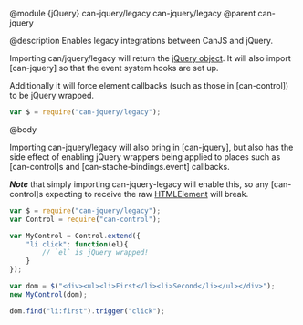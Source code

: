 @module {jQuery} can-jquery/legacy can-jquery/legacy
@parent can-jquery

@description Enables legacy integrations between CanJS and jQuery.

Importing can/jquery/legacy will return the [jQuery object](http://api.jquery.com/jquery/). It will also import [can-jquery] so that the event system hooks are set up.

Additionally it will force element callbacks (such as those in [can-control]) to be jQuery wrapped.

```js
var $ = require("can-jquery/legacy");
```

@body

Importing can-jquery/legacy will also bring in [can-jquery], but also has the side effect of enabling jQuery wrappers being applied to places such as [can-control]s and [can-stache-bindings.event] callbacks.

***Note*** that simply importing can-jquery-legacy will enable this, so any [can-control]s expecting to receive the raw [HTMLElement](https://developer.mozilla.org/en-US/docs/Web/API/HTMLElement) will break.

```js
var $ = require("can-jquery/legacy");
var Control = require("can-control");

var MyControl = Control.extend({
	"li click": function(el){
		// `el` is jQuery wrapped!
	}
});

var dom = $("<div><ul><li>First</li><li>Second</li></ul></div>");
new MyControl(dom);

dom.find("li:first").trigger("click");
```
